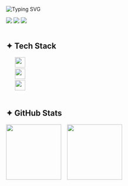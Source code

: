 ![Typing SVG](https://readme-typing-svg.herokuapp.com/?lines=Frontend+Developer+AnJeongEun___&font=Fira%20Code&size=18&color=FFFFFF&vCenter=true)

<div align="left">
  <a href="mailto:chiyoawesome@gmail.com" style="text-decoration: none;">
    <img src="https://img.shields.io/badge/✉️%20EMAIL-555555?style=for-the-badge&logoColor=white"/>
  </a>
  <a href="https://aaaaaaa.dev" style="text-decoration: none;">
    <img src="https://img.shields.io/badge/🏡%20PORTFOLIO-555555?style=for-the-badge&logoColor=white"/>
  </a>
  <a href="https://velog.io/@chiyo" style="text-decoration: none;">
    <img src="https://img.shields.io/badge/✏️%20BLOG-555555?style=for-the-badge&logoColor=white"/>
  </a>
</div>

<br>

## ✦ Tech Stack
<div>
  &nbsp;&nbsp;&nbsp;&nbsp;&nbsp;&nbsp;<img src="https://skillicons.dev/icons?i=javascript,typescript,react,nextjs" height="28"/>
</div>
<div>
  &nbsp;&nbsp;&nbsp;&nbsp;&nbsp;&nbsp;<img src="https://skillicons.dev/icons?i=html,css,sass,tailwindcss,bootstrap" height="28"/>
</div>
<div>
  &nbsp;&nbsp;&nbsp;&nbsp;&nbsp;&nbsp;<img src="https://skillicons.dev/icons?i=figma,photoshop,vscode,notion" height="28"/>
</div>

<br>

## ✦ GitHub Stats
<div align="left"> 
  <img src="https://github-readme-stats.vercel.app/api/top-langs/?username=chiyo-an&layout=compact&theme=tokyonight&hide_border=true&bg_color=0D1117" height="150" /> &nbsp;&nbsp;
  <img src="https://github-readme-stats.vercel.app/api?username=chiyo-an&show_icons=true&theme=tokyonight&hide_border=true&bg_color=0D1117" height="150" />
</div>
